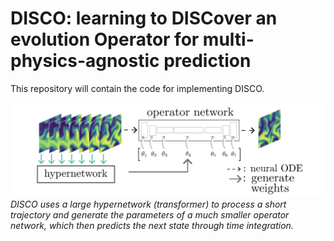 # DISCO: learning to DISCover an evolution Operator for multi-physics-agnostic prediction

This repository will contain the code for implementing DISCO. 

![DISCO Overview](assets/model_figure.png)
*DISCO uses a large hypernetwork (transformer) to process a short trajectory and generate the parameters of a much smaller operator network, which then predicts the next state through time integration.*
